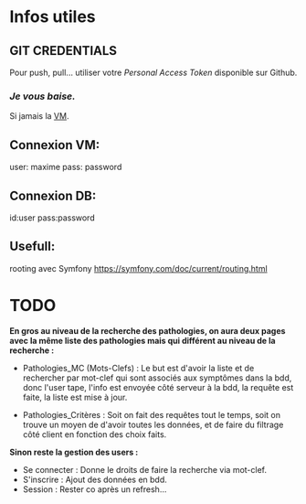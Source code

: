 # Infos utiles

## GIT CREDENTIALS

Pour push, pull... utiliser votre *Personal Access Token* disponible sur Github. 

### ***Je vous baise.***
Si jamais la [VM](https://mega.nz/file/mZVDDQTQ#AKaO8I0IY7s2QDcBaV4PePBxEj_tzhjCW8_K48fYOvc).

## Connexion VM:

user: maxime
pass: password 

## Connexion DB:
id:user
pass:password

## Usefull:
rooting avec Symfony
https://symfony.com/doc/current/routing.html

# TODO

**En gros au niveau de la recherche des pathologies, on aura deux pages avec la même liste des pathologies mais qui différent au niveau de la recherche :**

- Pathologies_MC (Mots-Clefs) : Le but est d'avoir la liste et de rechercher par mot-clef qui sont associés aux symptômes dans la bdd, donc l'user tape, l'info est envoyée côté serveur à la bdd, la requête est faite, la liste est mise à jour.

- Pathologies_Critères : Soit on fait des requêtes tout le temps, soit on trouve un moyen de d'avoir toutes les données, et de faire du filtrage côté client en fonction des choix faits.

**Sinon reste la gestion des users :**

- Se connecter : Donne le droits de faire la recherche via mot-clef.
- S'inscrire : Ajout des données en bdd.
- Session : Rester co après un refresh...
